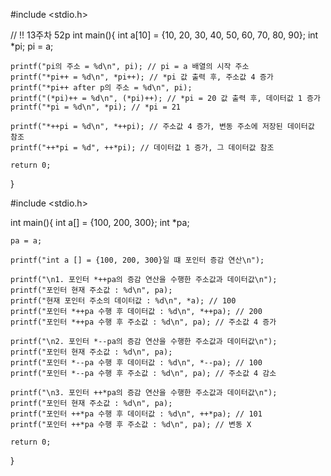 #include <stdio.h>

// !! 13주차 52p
int main(){
    int a[10] = {10, 20, 30, 40, 50, 60, 70, 80, 90};
    int *pi;
    pi = a;

    printf("pi의 주소 = %d\n", pi); // pi = a 배열의 시작 주소
    printf("*pi++ = %d\n", *pi++); // *pi 값 출력 후, 주소값 4 증가
    printf("*pi++ after p의 주소 = %d\n", pi);
    printf("(*pi)++ = %d\n", (*pi)++); // *pi = 20 값 출력 후, 데이터값 1 증가
    printf("*pi = %d\n", *pi); // *pi = 21

    printf("*++pi = %d\n", *++pi); // 주소값 4 증가, 변동 주소에 저장된 데이터값 참조
    printf("++*pi = %d", ++*pi); // 데이터값 1 증가, 그 데이터값 참조

    return 0;
}


#include <stdio.h>

int main(){
    int a[] = {100, 200, 300};
    int *pa;

    pa = a;

    printf("int a [] = {100, 200, 300}일 떄 포인터 증감 연산\n");

    printf("\n1. 포인터 *++pa의 증감 연산을 수행한 주소값과 데이터값\n");
    printf("포인터 현재 주소값 : %d\n", pa); 
    printf("현재 포인터 주소의 데이터값 : %d\n", *a); // 100
    printf("포인터 *++pa 수행 후 데이터값 : %d\n", *++pa); // 200
    printf("포인터 *++pa 수행 후 주소값 : %d\n", pa); // 주소값 4 증가

    printf("\n2. 포인터 *--pa의 증감 연산을 수행한 주소값과 데이터값\n");
    printf("포인터 현재 주소값 : %d\n", pa); 
    printf("포인터 *--pa 수행 후 데이터값 : %d\n", *--pa); // 100
    printf("포인터 *--pa 수행 후 주소값 : %d\n", pa); // 주소값 4 감소

    printf("\n3. 포인터 ++*pa의 증감 연산을 수행한 주소값과 데이터값\n");
    printf("포인터 현재 주소값 : %d\n", pa);
    printf("포인터 ++*pa 수행 후 데이터값 : %d\n", ++*pa); // 101
    printf("포인터 ++*pa 수행 후 주소값 : %d\n", pa); // 변동 X

    return 0;
    
}
